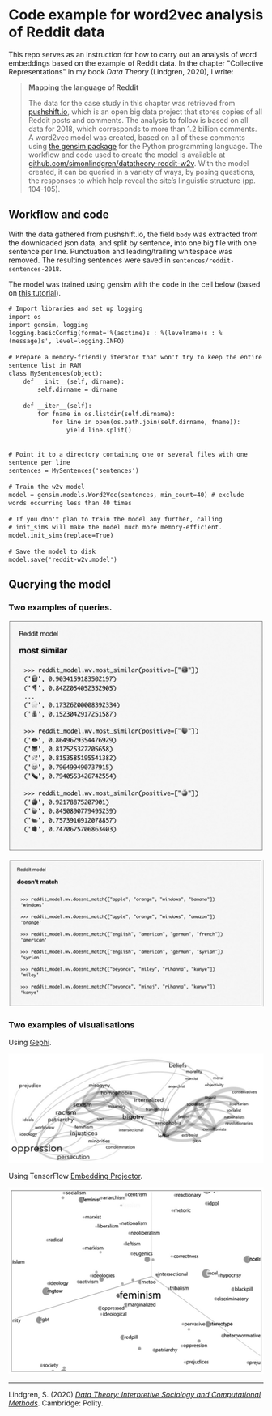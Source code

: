 # Code example for word2vec analysis of Reddit data

This repo serves as an instruction for how to carry out an analysis of word embeddings based on the example of Reddit data. In the chapter "Collective Representations" in my book *Data Theory* (Lindgren, 2020), I write:

>**Mapping the language of Reddit**
>
>The data for the case study in this chapter was retrieved from [pushshift.io](https://pushshift.io), which is an open big data project that stores copies of all Reddit posts and comments. The analysis to follow is based on all data for 2018, which corresponds to more than 1.2 billion comments. A word2vec model was created, based on all of these comments using [the gensim package](https://github.com/RaRe-Technologies/gensim) for the Python programming language. The workflow and code used to create the model is available at [github.com/simonlindgren/datatheory-reddit-w2v](https://github.com/simonlindgren/datatheory-reddit-w2v). With the model created, it can be queried in a variety of ways, by posing questions, the responses to which help reveal the site’s linguistic structure (pp. 104-105).

## Workflow and code

With the data gathered from pushshift.io, the field `body` was extracted from the downloaded json data, and split by sentence, into one big file with one sentence per line. Punctuation and leading/trailing whitespace was removed. The resulting sentences were saved in `sentences/reddit-sentences-2018`.

The model was trained using gensim with the code in the cell below (based on [this tutorial](https://rare-technologies.com/word2vec-tutorial/)).

```
# Import libraries and set up logging
import os
import gensim, logging
logging.basicConfig(format='%(asctime)s : %(levelname)s : %(message)s', level=logging.INFO)

# Prepare a memory-friendly iterator that won't try to keep the entire sentence list in RAM 
class MySentences(object):
    def __init__(self, dirname):
        self.dirname = dirname
 
    def __iter__(self):
        for fname in os.listdir(self.dirname):
            for line in open(os.path.join(self.dirname, fname)):
                yield line.split()
 
 
# Point it to a directory containing one or several files with one sentence per line 
sentences = MySentences('sentences')

# Train the w2v model
model = gensim.models.Word2Vec(sentences, min_count=40) # exclude words occurring less than 40 times

# If you don't plan to train the model any further, calling 
# init_sims will make the model much more memory-efficient.
model.init_sims(replace=True)

# Save the model to disk
model.save('reddit-w2v.model')
```

## Querying the model

### Two examples of queries.

![image](https://github.com/simonlindgren/datatheory-reddit-w2v/blob/master/images/most_simiilar.png)

![image](https://github.com/simonlindgren/datatheory-reddit-w2v/blob/master/images/doesnt_match.png)

### Two examples of visualisations

Using [Gephi](https://github.com/gephi/gephi).

![image](https://github.com/simonlindgren/datatheory-reddit-w2v/blob/master/images/word_network.png)

Using TensorFlow [Embedding Projector](https://projector.tensorflow.org/).


![image](https://github.com/simonlindgren/datatheory-reddit-w2v/blob/master/images/word_embedding.png)

----
Lindgren, S. (2020) [*Data Theory: Interpretive Sociology and Computational Methods*](https://politybooks.com/bookdetail/?isbn=9781509539277&subject_id=3&tag_id=42). Cambridge: Polity.

